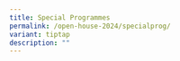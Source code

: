 ```yaml
---
title: Special Programmes
permalink: /open-house-2024/specialprog/
variant: tiptap
description: ""
---
```

